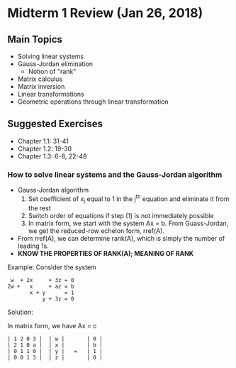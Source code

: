 # Midterm 1 Review (Jan 26, 2018)
## Main Topics
* Solving linear systems
* Gauss-Jordan elimination 
  * Notion of "rank"
* Matrix calculus
* Matrix inversion
* Linear transformations
* Geometric operations through linear transformation
## Suggested Exercises
* Chapter 1.1: 31-41
* Chapter 1.2: 19-30
* Chapter 1.3: 6-8, 22-48
### How to solve linear systems and the Gauss-Jordan algorithm
* Gauss-Jordan algorithm
  1. Set coefficient of x<sub>j</sub> equal to 1 in the j<sup>th</sup> equation and eliminate it from the rest
  2. Switch order of equations if step (1) is not immediately possible
  3. In matrix form, we start with the system Ax = b. From Guass-Jordan, we get the reduced-row echelon form, rref(A).
* From rref(A), we can determine rank(A), which is simply the number of leading 1s.
* **KNOW THE PROPERTIES OF RANK(A); MEANING OF RANK**

Example: Consider the system

```
 w  + 2x     + 3z = 0
2w +   x     + az = b
       x + y      = 1
           y + 3z = 0
```

Solution:

In matrix form, we have Ax = c
```
| 1 2 0 3 |  | w |       | 0 |
| 2 1 0 a |  | x |       | b |
| 0 1 1 0 |  | y |   =   | 1 |
| 0 0 1 3 |  | z |       | 0 |
```
